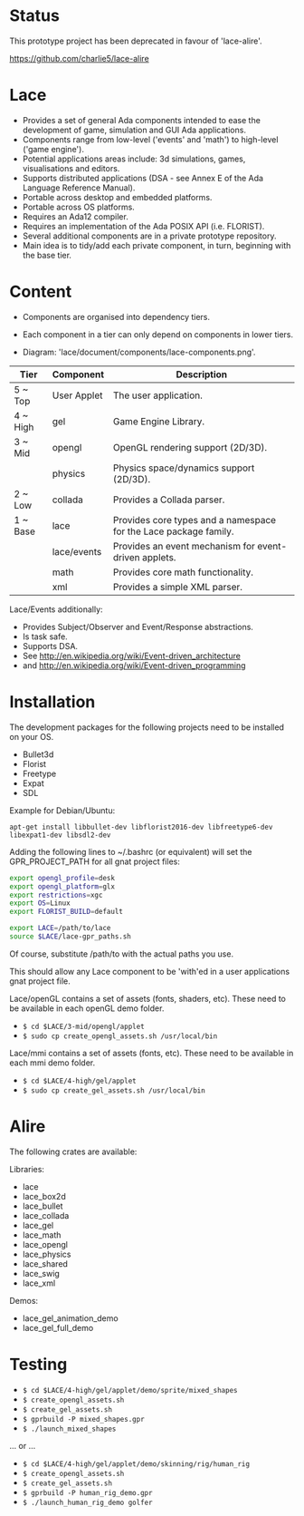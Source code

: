 Status
======

This prototype project has been deprecated in favour of 'lace-alire'.

https://github.com/charlie5/lace-alire



Lace
====

- Provides a set of general Ada components intended to ease the development of game, simulation and GUI Ada applications.
- Components range from low-level ('events' and 'math') to high-level ('game engine').
- Potential applications areas include: 3d simulations, games, visualisations and editors.
- Supports distributed applications (DSA - see Annex E of the Ada Language Reference Manual).
- Portable across desktop and embedded platforms.
- Portable across OS platforms.
- Requires an Ada12 compiler.
- Requires an implementation of the Ada POSIX API (i.e. FLORIST).
- Several additional components are in a private prototype repository.
- Main idea is to tidy/add each private component, in turn, beginning with the base tier.

Content
=======

   - Components are organised into dependency tiers.
   - Each component in a tier can only depend on components in lower tiers.

   - Diagram: 'lace/document/components/lace-components.png'.

|Tier    |Component  |Description                                                      |
|--------|-----------|-----------------------------------------------------------------|
|5 ~ Top |User Applet|The user application.                                            |
|4 ~ High|gel        |Game Engine Library.                                             |
|3 ~ Mid |opengl     |OpenGL rendering support (2D/3D).                                |
|        |physics    |Physics space/dynamics support (2D/3D).                          |
|2 ~ Low |collada    |Provides a Collada parser.                                       |
|1 ~ Base|lace       |Provides core types and a namespace for the Lace package family. |
|        |lace/events|Provides an event mechanism for event-driven applets.            |
|        |math       |Provides core math functionality.                                |
|        |xml        |Provides a simple XML parser.                                    |


Lace/Events additionally:
- Provides Subject/Observer and Event/Response abstractions.
- Is task safe.
- Supports DSA.
- See  http://en.wikipedia.org/wiki/Event-driven_architecture
- and  http://en.wikipedia.org/wiki/Event-driven_programming
   

Installation
============
The development packages for the following projects need to be installed on your OS.

- Bullet3d
- Florist
- Freetype
- Expat
- SDL

Example for Debian/Ubuntu:

```
apt-get install libbullet-dev libflorist2016-dev libfreetype6-dev libexpat1-dev libsdl2-dev
```

Adding the following lines to ~/.bashrc (or equivalent) will set the GPR_PROJECT_PATH for all gnat project files:

```bash
export opengl_profile=desk
export opengl_platform=glx
export restrictions=xgc
export OS=Linux
export FLORIST_BUILD=default

export LACE=/path/to/lace
source $LACE/lace-gpr_paths.sh
```

Of course, substitute  /path/to  with the actual paths you use.

This should allow any Lace component to be 'with'ed in a user applications gnat project file.


Lace/openGL contains a set of assets (fonts, shaders, etc). These need to be available in each openGL demo folder.

- `$ cd $LACE/3-mid/opengl/applet`
- `$ sudo cp create_opengl_assets.sh /usr/local/bin`


Lace/mmi contains a set of assets (fonts, etc). These need to be available in each mmi demo folder.

- `$ cd $LACE/4-high/gel/applet`
- `$ sudo cp create_gel_assets.sh /usr/local/bin`


Alire
=====
   The following crates are available:

Libraries:
- lace
- lace_box2d
- lace_bullet
- lace_collada
- lace_gel
- lace_math
- lace_opengl
- lace_physics
- lace_shared
- lace_swig
- lace_xml

Demos:

- lace_gel_animation_demo
- lace_gel_full_demo


Testing
=======

* `$ cd $LACE/4-high/gel/applet/demo/sprite/mixed_shapes`
* `$ create_opengl_assets.sh`
* `$ create_gel_assets.sh`
* `$ gprbuild -P mixed_shapes.gpr`
* `$ ./launch_mixed_shapes`

... or ...

* `$ cd $LACE/4-high/gel/applet/demo/skinning/rig/human_rig`
* `$ create_opengl_assets.sh`
* `$ create_gel_assets.sh`
* `$ gprbuild -P human_rig_demo.gpr`
* `$ ./launch_human_rig_demo golfer`
